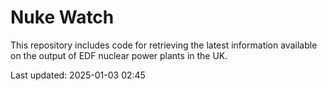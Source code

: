 # Nuke Watch

This repository includes code for retrieving the latest information available on the output of EDF nuclear power plants in the UK.

Last updated: 2025-01-03 02:45